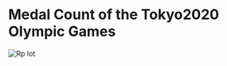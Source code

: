 # Medal Count of the Tokyo2020 Olympic Games
![Rp lot](https://user-images.githubusercontent.com/25004712/133633895-71814301-3ba5-4055-8da7-09a5645398d9.png)
